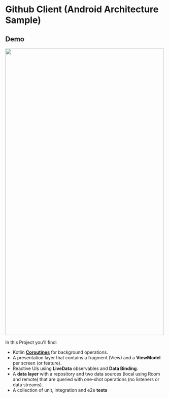 # Github Client (Android Architecture Sample)

## Demo
<img src="https://github.com/mayankwadhwa/github-client/blob/master/assets/github-demo.gif" width="500px" height="900px"/>

In this Project you'll find:
*   Kotlin **[Coroutines](https://kotlinlang.org/docs/reference/coroutines-overview.html)** for background operations.
*   A presentation layer that contains a fragment (View) and a **ViewModel** per screen (or feature).
*   Reactive UIs using **LiveData** observables and **Data Binding**.
*   A **data layer** with a repository and two data sources (local using Room and remote) that are queried with one-shot operations (no listeners or data streams).
*   A collection of unit, integration and e2e **tests**
